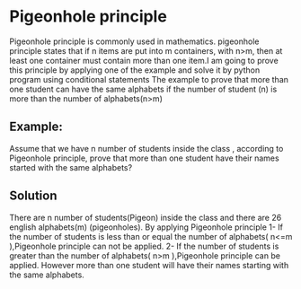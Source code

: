 # Pigeonhole principle
Pigeonhole principle is commonly used in mathematics. pigeonhole principle states that if  n items are put into m containers, with  n>m, then at least one container must contain more than one item.I am going to prove this principle by applying one of the example and solve it by python program using conditional statements The example to prove that more than one student can have the same alphabets if the number of student (n) is more than the number of alphabets(n>m)

## Example:
 Assume that we have n number of students inside the class , according to Pigeonhole principle,  prove that more than one student
 have their  names started with the same alphabets?

## Solution
 There are n number of students(Pigeon) inside the class and there are 26 english alphabets(m) (pigeonholes).
 By applying Pigeonhole principle
1- If the number of students is less than or equal the number of alphabets( n<=m ),Pigeonhole principle can not be applied.
2- If the number of students is greater than the number of alphabets( n>m ),Pigeonhole principle can be applied. However
more than one student will have their names starting with the same alphabets.
